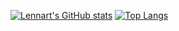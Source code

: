 
[![Lennart's GitHub stats](https://github-readme-stats.vercel.app/api?username=LennartVorderbrueggen)](https://github.com/anuraghazra/github-readme-stats)
[![Top Langs](https://github-readme-stats.vercel.app/api/top-langs/?username=LennartVorderbrueggen)](https://github.com/anuraghazra/github-readme-stats)

<!--
**LennartVorderbrueggen/LennartVorderbrueggen** is a ✨ _special_ ✨ repository because its `README.md` (this file) appears on your GitHub profile.

Here are some ideas to get you started:

- 🔭 I’m currently working on ...
- 🌱 I’m currently learning ...
- 👯 I’m looking to collaborate on ...
- 🤔 I’m looking for help with ...
- 💬 Ask me about ...
- 📫 How to reach me: ...
- 😄 Pronouns: ...
- ⚡ Fun fact: ...
-->
